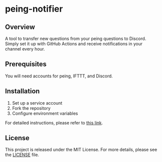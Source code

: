 # peing-notifier

## Overview

A tool to transfer new questions from your peing questions to Discord. Simply set it up with GitHub Actions and receive notifications in your channel every hour.

## Prerequisites

You will need accounts for peing, IFTTT, and Discord.

## Installation

1. Set up a service account
2. Fork the repository
3. Configure environment variables

For detailed instructions, please refer to [this link](link).

## License

This project is released under the MIT License. For more details, please see the [LICENSE](LICENSE) file.
